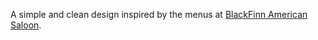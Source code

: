 A simple and clean design inspired by the menus at [BlackFinn American Saloon](http://www.blackfinnchicago.com/naperville/ "BlackFinn").
